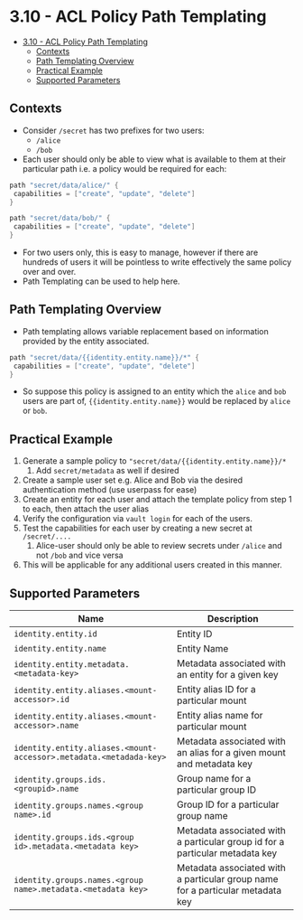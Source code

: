 # 3.10 - ACL Policy Path Templating

- [3.10 - ACL Policy Path Templating](#310---acl-policy-path-templating)
  - [Contexts](#contexts)
  - [Path Templating Overview](#path-templating-overview)
  - [Practical Example](#practical-example)
  - [Supported Parameters](#supported-parameters)

## Contexts

- Consider `/secret` has two prefixes for two users:
  - `/alice`
  - `/bob`
- Each user should only be able to view what is available to them at their particular path i.e. a policy would be required for each:

```go
path "secret/data/alice/" {
 capabilities = ["create", "update", "delete"]
}

path "secret/data/bob/" {
 capabilities = ["create", "update", "delete"]
}
```

- For two users only, this is easy to manage, however if there are hundreds of users it will be pointless to write effectively the same policy over and over.
- Path Templating can be used to help here.

## Path Templating Overview

- Path templating allows variable replacement based on information provided by the entity associated.

```go
path "secret/data/{{identity.entity.name}}/*" {
 capabilities = ["create", "update", "delete"]
}
```

- So suppose this policy is assigned to an entity which the `alice` and `bob` users are part of, `{{identity.entity.name}}` would be replaced by `alice` or `bob`.

## Practical Example

1. Generate a sample policy to `"secret/data/{{identity.entity.name}}/*`
    1. Add `secret/metadata` as well if desired
2. Create a sample user set e.g. Alice and Bob via the desired authentication method (use userpass for ease)
3. Create an entity for each user and attach the template policy from step 1 to each, then attach the user alias
4. Verify the configuration via `vault login` for each of the users.
5. Test the capabilities for each user by creating a new secret at `/secret/....`
    1. Alice-user should only be able to review secrets under `/alice` and not `/bob` and vice versa
6. This will be applicable for any additional users created in this manner.

## Supported Parameters

| Name | Description |
| --- | --- |
| `identity.entity.id` | Entity ID |
| `identity.entity.name` | Entity Name |
| `identity.entity.metadata.<metadata-key>` | Metadata associated with an entity for a given key |
| `identity.entity.aliases.<mount-accessor>.id` | Entity alias ID for a particular mount |
| `identity.entity.aliases.<mount-accessor>.name` | Entity alias name for particular mount |
| `identity.entity.aliases.<mount-accessor>.metadata.<metadada-key>` | Metadata associated with an alias for a given mount and metadata key |
| `identity.groups.ids.<groupid>.name` | Group name for a particular group ID |
| `identity.groups.names.<group name>.id` | Group ID for a particular group name |
| `identity.groups.ids.<group id>.metadata.<metadata key>` | Metadata associated with a particular group id for a particular metadata key |
| `identity.groups.names.<group name>.metadata.<metadata key>` | Metadata associated with a particular group name for a particular metadata key |
